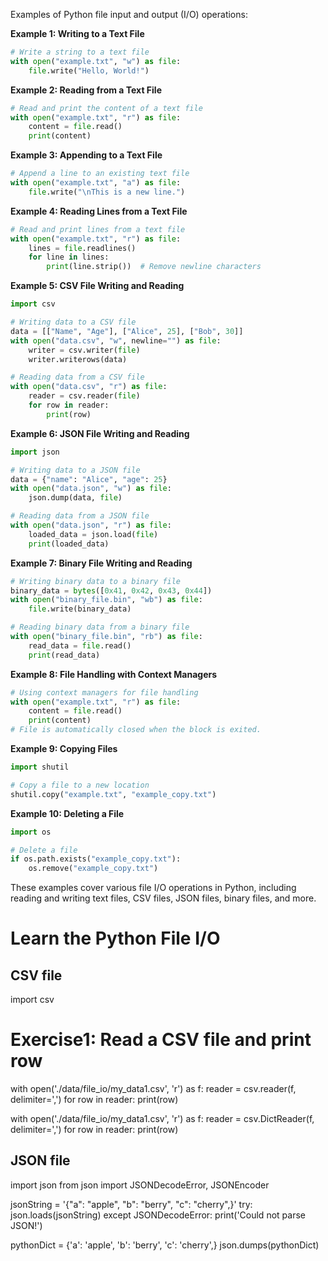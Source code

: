 Examples of Python file input and output (I/O) operations:

**Example 1: Writing to a Text File**
```python
# Write a string to a text file
with open("example.txt", "w") as file:
    file.write("Hello, World!")
```

**Example 2: Reading from a Text File**
```python
# Read and print the content of a text file
with open("example.txt", "r") as file:
    content = file.read()
    print(content)
```

**Example 3: Appending to a Text File**
```python
# Append a line to an existing text file
with open("example.txt", "a") as file:
    file.write("\nThis is a new line.")
```

**Example 4: Reading Lines from a Text File**
```python
# Read and print lines from a text file
with open("example.txt", "r") as file:
    lines = file.readlines()
    for line in lines:
        print(line.strip())  # Remove newline characters
```

**Example 5: CSV File Writing and Reading**
```python
import csv

# Writing data to a CSV file
data = [["Name", "Age"], ["Alice", 25], ["Bob", 30]]
with open("data.csv", "w", newline="") as file:
    writer = csv.writer(file)
    writer.writerows(data)

# Reading data from a CSV file
with open("data.csv", "r") as file:
    reader = csv.reader(file)
    for row in reader:
        print(row)
```

**Example 6: JSON File Writing and Reading**
```python
import json

# Writing data to a JSON file
data = {"name": "Alice", "age": 25}
with open("data.json", "w") as file:
    json.dump(data, file)

# Reading data from a JSON file
with open("data.json", "r") as file:
    loaded_data = json.load(file)
    print(loaded_data)
```

**Example 7: Binary File Writing and Reading**
```python
# Writing binary data to a binary file
binary_data = bytes([0x41, 0x42, 0x43, 0x44])
with open("binary_file.bin", "wb") as file:
    file.write(binary_data)

# Reading binary data from a binary file
with open("binary_file.bin", "rb") as file:
    read_data = file.read()
    print(read_data)
```

**Example 8: File Handling with Context Managers**
```python
# Using context managers for file handling
with open("example.txt", "r") as file:
    content = file.read()
    print(content)
# File is automatically closed when the block is exited.
```

**Example 9: Copying Files**
```python
import shutil

# Copy a file to a new location
shutil.copy("example.txt", "example_copy.txt")
```

**Example 10: Deleting a File**
```python
import os

# Delete a file
if os.path.exists("example_copy.txt"):
    os.remove("example_copy.txt")
```

These examples cover various file I/O operations in Python, including reading and writing text files, CSV files, JSON files, binary files, and more.


# Learn the Python File I/O

## CSV file
import csv

# Exercise1: Read a CSV file and print row
with open('./data/file_io/my_data1.csv', 'r') as f:
    reader = csv.reader(f, delimiter=',')
    for row in reader:
        print(row)
        
with open('./data/file_io/my_data1.csv', 'r') as f:
    reader = csv.DictReader(f, delimiter=',')
    for row in reader:
        print(row)
        
        
## JSON file
import json
from json import JSONDecodeError, JSONEncoder

jsonString = '{"a": "apple", "b": "berry", "c": "cherry",}'
try:
    json.loads(jsonString)
except JSONDecodeError:
    print('Could not parse JSON!')
    
pythonDict = {'a': 'apple', 'b': 'berry', 'c': 'cherry',}
json.dumps(pythonDict)
